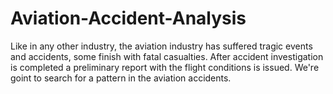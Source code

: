 # Aviation-Accident-Analysis
Like in any other industry, the aviation industry has suffered tragic events and accidents, some finish with fatal casualties. After accident investigation is completed a preliminary report with the flight conditions is issued. We're goint to search for a pattern in the aviation accidents.
